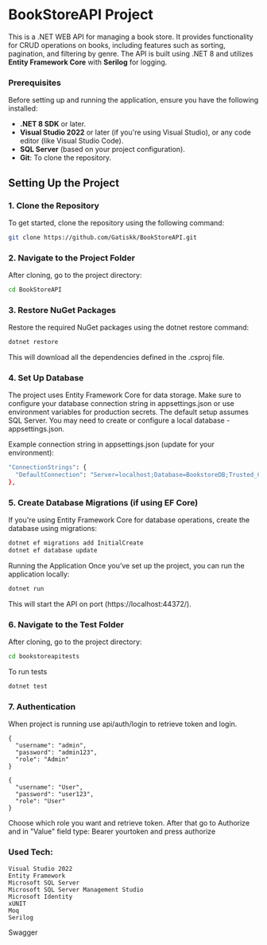 # BookStoreAPI Project

This is a .NET WEB API for managing a book store. It provides functionality for CRUD operations on books, including features such as sorting, pagination, and filtering by genre. The API is built using .NET 8 and utilizes **Entity Framework Core** with **Serilog** for logging.

### Prerequisites

Before setting up and running the application, ensure you have the following installed:

- **.NET 8 SDK** or later.
- **Visual Studio 2022** or later (if you're using Visual Studio), or any code editor (like Visual Studio Code).
- **SQL Server** (based on your project configuration).
- **Git**: To clone the repository.

## Setting Up the Project

### 1. Clone the Repository

To get started, clone the repository using the following command:

```bash
git clone https://github.com/Gatiskk/BookStoreAPI.git
```
### 2. Navigate to the Project Folder
After cloning, go to the project directory:
```bash
cd BookStoreAPI
```
### 3. Restore NuGet Packages
Restore the required NuGet packages using the dotnet restore command:
```bash
dotnet restore
```
This will download all the dependencies defined in the .csproj file.

### 4. Set Up Database
The project uses Entity Framework Core for data storage. 
Make sure to configure your database connection string in appsettings.json or use environment variables for production secrets. 
The default setup assumes SQL Server. You may need to create or configure a local database - appsettings.json.

Example connection string in appsettings.json (update for your environment):
```bash
"ConnectionStrings": {
  "DefaultConnection": "Server=localhost;Database=BookstoreDB;Trusted_Connection=True;TrustServerCertificate=True;"
},
```
### 5. Create Database Migrations (if using EF Core)
If you're using Entity Framework Core for database operations, create the database using migrations:

```bash
dotnet ef migrations add InitialCreate
dotnet ef database update
```
Running the Application
Once you’ve set up the project, you can run the application locally:

```bash
dotnet run
```
This will start the API on port (https://localhost:44372/).
### 6. Navigate to the Test Folder
After cloning, go to the project directory:
```bash
cd bookstoreapitests
```
To run tests
```bash
dotnet test
```
### 7. Authentication
When project is running use api/auth/login to retrieve token and login.
```
{
  "username": "admin",
  "password": "admin123",
  "role": "Admin"
}
```
```
{
  "username": "User",
  "password": "user123",
  "role": "User"
}
```
Choose which role you want and retrieve token.
After that go to Authorize and in "Value" field type: Bearer yourtoken and press authorize

### Used Tech:
```
Visual Studio 2022
Entity Framework
Microsoft SQL Server
Microsoft SQL Server Management Studio
Microsoft Identity
xUNIT
Moq
Serilog
```
Swagger
